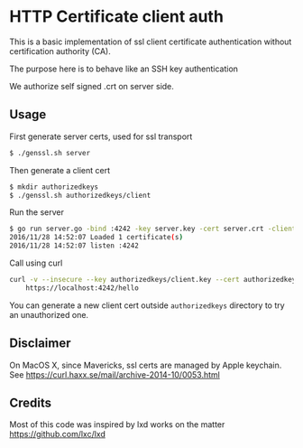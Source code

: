 # HTTP Certificate client auth

This is a basic implementation of ssl client certificate authentication without certification authority (CA).

The purpose here is to behave like an SSH key authentication

We authorize self signed .crt on server side.

## Usage

First generate server certs, used for ssl transport

```sh
$ ./genssl.sh server
```

Then generate a client cert

```sh
$ mkdir authorizedkeys
$ ./genssl.sh authorizedkeys/client
```

Run the server

```sh
$ go run server.go -bind :4242 -key server.key -cert server.crt -clients ./authorizedkeys
2016/11/28 14:52:07 Loaded 1 certificate(s)
2016/11/28 14:52:07 listen :4242
```

Call using curl

```sh
curl -v --insecure --key authorizedkeys/client.key --cert authorizedkeys/client.crt \
    https://localhost:4242/hello
```

You can generate a new client cert outside `authorizedkeys` directory to try an unauthorized one.

## Disclaimer

On MacOS X, since Mavericks, ssl certs are managed by Apple keychain. See https://curl.haxx.se/mail/archive-2014-10/0053.html

## Credits

Most of this code was inspired by lxd works on the matter https://github.com/lxc/lxd

